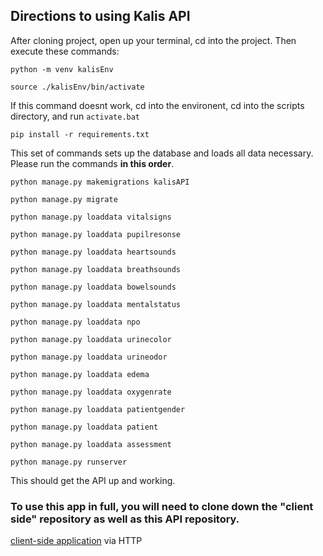 ## Directions to using Kalis API

After cloning project, open up your terminal, cd into the project. Then execute these commands:

```python -m venv kalisEnv```

```source ./kalisEnv/bin/activate```

If this command doesnt work, cd into the environent, cd into the scripts directory, and run ```activate.bat```

```pip install -r requirements.txt```

This set of commands sets up the database and loads all data necessary. Please run the commands **in this order**.

```python manage.py makemigrations kalisAPI```

```python manage.py migrate```

```python manage.py loaddata vitalsigns```

```python manage.py loaddata pupilresonse```

```python manage.py loaddata heartsounds```

```python manage.py loaddata breathsounds```

```python manage.py loaddata bowelsounds```

```python manage.py loaddata mentalstatus```

```python manage.py loaddata npo```

```python manage.py loaddata urinecolor```

```python manage.py loaddata urineodor```

```python manage.py loaddata edema```

```python manage.py loaddata oxygenrate```

```python manage.py loaddata patientgender```

```python manage.py loaddata patient```

```python manage.py loaddata assessment```

```python manage.py runserver```


This should get the API up and working. 

### To use this app in full, you will need to clone down the "client side" repository as well as this API repository.

[client-side application](https://github.com/AdamKnowles/kalis-client-side) via HTTP

